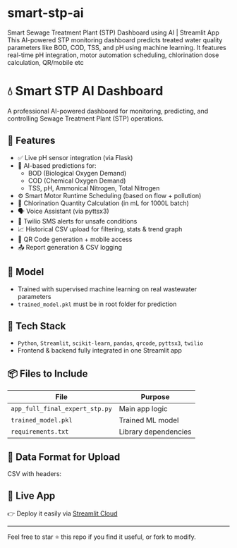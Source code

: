 # smart-stp-ai
Smart Sewage Treatment Plant (STP) Dashboard using AI | Streamlit App  This AI-powered STP monitoring dashboard predicts treated water quality parameters like BOD, COD, TSS, and pH using machine learning. It features real-time pH integration, motor automation scheduling, chlorination dose calculation, QR/mobile etc
# 💧 Smart STP AI Dashboard

A professional AI-powered dashboard for monitoring, predicting, and controlling Sewage Treatment Plant (STP) operations.

## 🚀 Features

- ✅ Live pH sensor integration (via Flask)
- 🔮 AI-based predictions for:
  - BOD (Biological Oxygen Demand)
  - COD (Chemical Oxygen Demand)
  - TSS, pH, Ammonical Nitrogen, Total Nitrogen
- ⚙️ Smart Motor Runtime Scheduling (based on flow + pollution)
- 🧪 Chlorination Quantity Calculation (in mL for 1000L batch)
- 🗣️ Voice Assistant (via pyttsx3)
- 📡 Twilio SMS alerts for unsafe conditions
- 📈 Historical CSV upload for filtering, stats & trend graph
- 📱 QR Code generation + mobile access
- 📤 Report generation & CSV logging

## 🧠 Model

- Trained with supervised machine learning on real wastewater parameters
- `trained_model.pkl` must be in root folder for prediction

## 🔧 Tech Stack

- `Python`, `Streamlit`, `scikit-learn`, `pandas`, `qrcode`, `pyttsx3`, `twilio`
- Frontend & backend fully integrated in one Streamlit app

## 📦 Files to Include

| File                     | Purpose                          |
|--------------------------|----------------------------------|
| `app_full_final_expert_stp.py` | Main app logic                |
| `trained_model.pkl`      | Trained ML model                 |
| `requirements.txt`       | Library dependencies             |

## 📂 Data Format for Upload

CSV with headers:

## 📡 Live App

👉 Deploy it easily via [Streamlit Cloud](https://streamlit.io/cloud)

---

Feel free to star ⭐ this repo if you find it useful, or fork to modify.


